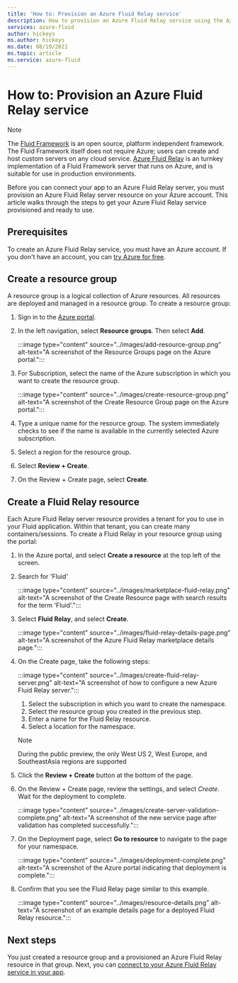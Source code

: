 ```yaml
---
title: 'How to: Provision an Azure Fluid Relay service'
description: How to provision an Azure Fluid Relay service using the Azure portal
services: azure-fluid
author: hickeys
ms.author: hickeys
ms.date: 08/19/2021
ms.topic: article
ms.service: azure-fluid
---
```


# How to: Provision an Azure Fluid Relay service

> [!NOTE]
> The [Fluid Framework](https://fluidframework.com/) is an open source, platform independent framework. The Fluid Framework itself does not require Azure; users can create and host custom servers on any cloud service. [Azure Fluid Relay](../overview/overview.md) is an turnkey implementation of a Fluid Framework server that runs on Azure, and is suitable for use in production environments.

Before you can connect your app to an Azure Fluid Relay server, you must provision an Azure Fluid Relay server resource on your Azure account. This article walks through the steps to get your Azure Fluid Relay service provisioned and ready to use. 

## Prerequisites

To create an Azure Fluid Relay service, you must have an Azure account. If you don't have an account, you can [try Azure for free](https://azure.com/free).

## Create a resource group
A resource group is a logical collection of Azure resources. All resources are deployed and managed in a resource group. To create a resource group:

1. Sign in to the [Azure portal](https://portal.azure.com/).
2. In the left navigation, select **Resource groups**. Then select **Add**.

    :::image type="content" source="../images/add-resource-group.png" alt-text="A screenshot of the Resource Groups page on the Azure portal.":::

3. For Subscription, select the name of the Azure subscription in which you want to create the resource group.

    :::image type="content" source="../images/create-resource-group.png" alt-text="A screenshot of the Create Resource Group page on the Azure portal.":::

1. Type a unique name for the resource group. The system immediately checks to see if the name is available in the currently selected Azure subscription.
1. Select a region for the resource group.
1. Select **Review + Create**.
1. On the Review + Create page, select **Create**.

## Create a Fluid Relay resource
Each Azure Fluid Relay server resource provides a tenant for you to use in your Fluid application. Within that tenant, you can create many containers/sessions. To create a Fluid Relay in your resource group using the portal:

1. In the Azure portal, and select **Create a resource** at the top left of the screen.
2. Search for 'Fluid'
 
    :::image type="content" source="../images/marketplace-fluid-relay.png" alt-text="A screenshot of the Create Resource page with search results for the term 'Fluid'.":::

3. Select **Fluid Relay**, and select **Create**.
 
    :::image type="content" source="../images/fluid-relay-details-page.png" alt-text="A screenshot of the Azure Fluid Relay marketplace details page.":::

4. On the Create page, take the following steps:

    :::image type="content" source="../images/create-fluid-relay-server.png" alt-text="A screenshot of how to configure a new Azure Fluid Relay server.":::

    1. Select the subscription in which you want to create the namespace.
    2. Select the resource group you created in the previous step.
    3. Enter a name for the Fluid Relay resource.
    4. Select a location for the namespace.
    
    > [!NOTE]
    > During the public preview, the only West US 2, West Europe, and SoutheastAsia regions are supported

5. Click the **Review + Create** button at the bottom of the page.

6. On the Review + Create page, review the settings, and select *Create*. Wait for the deployment to complete.

    :::image type="content" source="../images/create-server-validation-complete.png" alt-text="A screenshot of the new service page after validation has completed successfully.":::

7. On the Deployment page, select **Go to resource** to navigate to the page for your namespace.

    :::image type="content" source="../images/deployment-complete.png" alt-text="A screenshot of the Azure portal indicating that deployment is complete.":::

8. Confirm that you see the Fluid Relay page similar to this example.

    :::image type="content" source="../images/resource-details.png" alt-text="A screenshot of an example details page for a deployed Fluid Relay resource.":::

## Next steps
You just created a resource group and a provisioned an Azure Fluid Relay resource in that group. Next, you can [connect to your Azure Fluid Relay service in your app](../quickstarts/quickstart-dice-roll.md).
